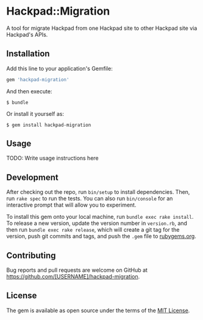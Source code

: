 # Hackpad::Migration

A tool for migrate Hackpad from one Hackpad site to other Hackpad site via Hackpad's APIs.

## Installation

Add this line to your application's Gemfile:

```ruby
gem 'hackpad-migration'
```

And then execute:

    $ bundle

Or install it yourself as:

    $ gem install hackpad-migration

## Usage

TODO: Write usage instructions here

## Development

After checking out the repo, run `bin/setup` to install dependencies. Then, run `rake spec` to run the tests. You can also run `bin/console` for an interactive prompt that will allow you to experiment.

To install this gem onto your local machine, run `bundle exec rake install`. To release a new version, update the version number in `version.rb`, and then run `bundle exec rake release`, which will create a git tag for the version, push git commits and tags, and push the `.gem` file to [rubygems.org](https://rubygems.org).

## Contributing

Bug reports and pull requests are welcome on GitHub at https://github.com/[USERNAME]/hackpad-migration.


## License

The gem is available as open source under the terms of the [MIT License](http://opensource.org/licenses/MIT).

